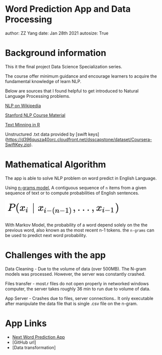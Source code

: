 Word Prediction App and Data Processing
========================================================
author:  ZZ Yang
date:  Jan 28th 2021
autosize: True

Background information 
========================================================

This it the final project Data Science Specialization series.

The course offer minimum guidance and encourage learners to acquire the fundamental knowledge of learn NLP.

Below are sources that I found helpful to get introduced to Natural Language Processing problems.

[NLP on Wikipedia ](https://en.wikipedia.org/wiki/Natural_language_processing)

[Stanford NLP Course Material](https://web.stanford.edu/~jurafsky/NLPCourseraSlides.html)

[Text Minning in R](https://www.tidytextmining.com/index.html)

Unstructured .txt data provided by [swift keys] (https://d396qusza40orc.cloudfront.net/dsscapstone/dataset/Coursera-SwiftKey.zip).


Mathematical Algorithm 
========================================================

The app is able to solve NLP problem on word predict in English Language.

Using [n-grams model](https://en.wikipedia.org/wiki/N-gram),
A contiguous sequence of `n` items from a given sequence of text or to compute probabilities of English sentences.

![probability](P_markov.png)

With Markov Model, the probability of a word depend solely on the the previous word, also known as the most recent n-1 tokens.
the `n-grams` can be used to predict next word probability. 


Challenges with the app
========================================================
Data Cleaning - Due to the volume of data (over 500MB). The N-gram models was processed. However, the server was constantly crashed.

Files transfer - most.r files do not open properly in networked windows computer, the server takes roughly 36 min to run due to volume of data.

App Server - Crashes due to files, server connections.. It only executable after manipulate the data file that is single .csv file on the n-gram.


App Links
========================================================

* [Next Word Prediction App]()
* [GitHub url]
* [Data transformation]
